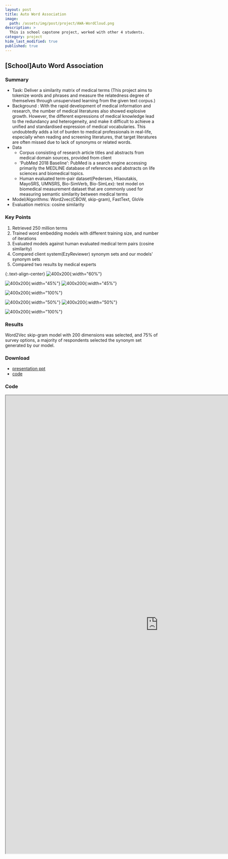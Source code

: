 ```yaml
---
layout: post
title: Auto Word Association
image: 
  path: /assets/img/post/project/AWA-WordCloud.png
description: >
  This is school capstone project, worked with other 4 students.
category: project
hide_last_modified: true
published: true
---
```

## [School]Auto Word Association

### Summary
* Task: Deliver a similarity matrix of medical terms
(This project aims to tokenize words and phrases and measure the relatedness degree of themselves through unsupervised learning from the given text corpus.)
* Background : With the rapid development of medical information and research, the number of medical literatures also showed explosive growth. However, the different expressions of medical knowledge lead to the redundancy and heterogeneity, and make it difficult to achieve a unified and standardised expression of medical vocabularies. This undoubtedly adds a lot of burden to medical professionals in real-life, especially when reading and screening literatures, that target literatures are often missed due to lack of synonyms or related words. 
* Data
  - Corpus consisting of research article titles and abstracts from medical domain sources, provided from client
  - 'PubMed 2018 Baseline': PubMed is a search engine accessing primarily the MEDLINE database of references and abstracts on life sciences and biomedical topics. 
  - Human evaluated term-pair dataset(Pedersen, Hliaoutakis, MayoSRS, UMNSRS, Bio-SimVerb, Bio-SimLex): test model on biomedical measurement dataset that are commonly used for measuring semantic similarity between medical terms
* Model/Algorithms: Word2vec(CBOW, skip-gram), FastText, GloVe
* Evaluation metrics: cosine similarity 

### Key Points
1. Retrieved 250 million terms
2. Trained word embedding models with different training size, and number of iterations
3. Evaluated models against human evaluated medical term pairs (cosine similarity)
4. Compared client system(EzyReviewer) synonym sets and our models' synonym sets
5. Compared two results by medical experts

{:.text-align-center}
![400x200](/assets/img/post/project/AWA-FrequentWord.png){:width="60%"}


![400x200](/assets/img/post/project/AWA-PCA.png){:width="45%"}
![400x200](/assets/img/post/project/AWA-tSNE.png){:width="45%"}


![400x200](/assets/img/post/project/AWA-CompareModels.png){:width="100%"}


![400x200](/assets/img/post/project/AWA-SimilarityWords.png){:width="50%"}
![400x200](/assets/img/post/project/AWA-Survey.png){:width="50%"}

![400x200](/assets/img/post/project/AWA-SimilarityMatrix.png){:width="100%"}

### Results
Word2Vec skip-gram model with 200 dimensions was selected, 
and 75% of survey options, a majority of respondents selected the synonym set generated by our model. 


### Download
* <a href="https://github.com/soyeonkimgithub/Volatility-Forecasting/blob/main/CS5703_Presentation.pdf">presentation ppt</a>
* <a href="https://github.com/soyeonkimgithub/AWA/blob/main/AutoWordAssociation_Core.ipynb">code</a>

### Code
<iframe src="https://nbviewer.org/gist/soyeonkimgithub/3fcf7d5796d1fbe122a92c5b280408a2" width="1000" height="1500" scrolling="yes" frameborder="1"></iframe>

